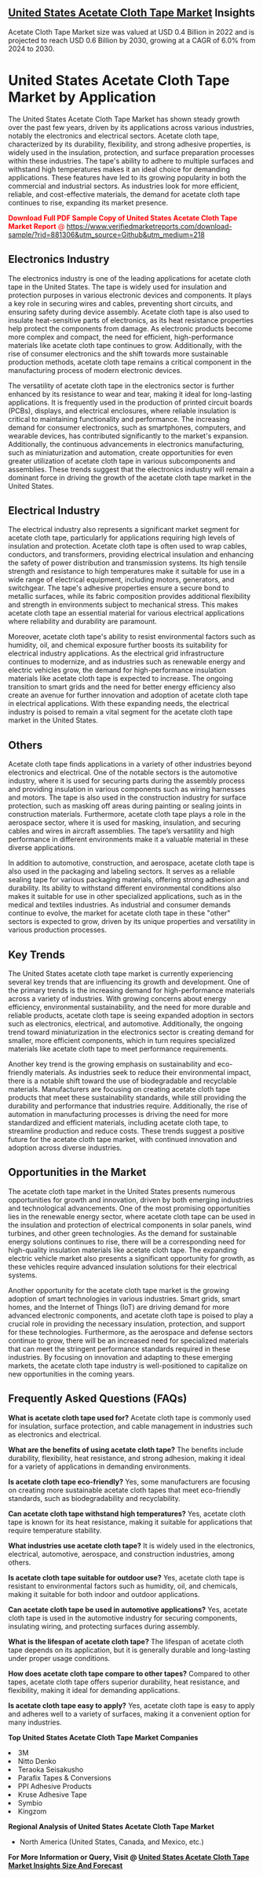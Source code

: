 <h2><a href="https://www.verifiedmarketreports.com/download-sample/?rid=881306&amp;utm_source=Github&amp;utm_medium=218" target="_blank">United States Acetate Cloth Tape Market</a> Insights</h2><p>Acetate Cloth Tape Market size was valued at USD 0.4 Billion in 2022 and is projected to reach USD 0.6 Billion by 2030, growing at a CAGR of 6.0% from 2024 to 2030.</p><p><h1>United States Acetate Cloth Tape Market by Application</h1> <p>The United States Acetate Cloth Tape Market has shown steady growth over the past few years, driven by its applications across various industries, notably the electronics and electrical sectors. Acetate cloth tape, characterized by its durability, flexibility, and strong adhesive properties, is widely used in the insulation, protection, and surface preparation processes within these industries. The tape's ability to adhere to multiple surfaces and withstand high temperatures makes it an ideal choice for demanding applications. These features have led to its growing popularity in both the commercial and industrial sectors. As industries look for more efficient, reliable, and cost-effective materials, the demand for acetate cloth tape continues to rise, expanding its market presence. <p><span class=""><span style="color: #ff0000;"><strong>Download Full PDF Sample Copy of United States Acetate Cloth Tape Market Report</strong> @ </span><a href="https://www.verifiedmarketreports.com/download-sample/?rid=881306&amp;utm_source=Github&amp;utm_medium=218" target="_blank">https://www.verifiedmarketreports.com/download-sample/?rid=881306&amp;utm_source=Github&amp;utm_medium=218</a></span></p></p> <h2>Electronics Industry</h2> <p>The electronics industry is one of the leading applications for acetate cloth tape in the United States. The tape is widely used for insulation and protection purposes in various electronic devices and components. It plays a key role in securing wires and cables, preventing short circuits, and ensuring safety during device assembly. Acetate cloth tape is also used to insulate heat-sensitive parts of electronics, as its heat resistance properties help protect the components from damage. As electronic products become more complex and compact, the need for efficient, high-performance materials like acetate cloth tape continues to grow. Additionally, with the rise of consumer electronics and the shift towards more sustainable production methods, acetate cloth tape remains a critical component in the manufacturing process of modern electronic devices. <p>The versatility of acetate cloth tape in the electronics sector is further enhanced by its resistance to wear and tear, making it ideal for long-lasting applications. It is frequently used in the production of printed circuit boards (PCBs), displays, and electrical enclosures, where reliable insulation is critical to maintaining functionality and performance. The increasing demand for consumer electronics, such as smartphones, computers, and wearable devices, has contributed significantly to the market's expansion. Additionally, the continuous advancements in electronics manufacturing, such as miniaturization and automation, create opportunities for even greater utilization of acetate cloth tape in various subcomponents and assemblies. These trends suggest that the electronics industry will remain a dominant force in driving the growth of the acetate cloth tape market in the United States.</p> <h2>Electrical Industry</h2> <p>The electrical industry also represents a significant market segment for acetate cloth tape, particularly for applications requiring high levels of insulation and protection. Acetate cloth tape is often used to wrap cables, conductors, and transformers, providing electrical insulation and enhancing the safety of power distribution and transmission systems. Its high tensile strength and resistance to high temperatures make it suitable for use in a wide range of electrical equipment, including motors, generators, and switchgear. The tape's adhesive properties ensure a secure bond to metallic surfaces, while its fabric composition provides additional flexibility and strength in environments subject to mechanical stress. This makes acetate cloth tape an essential material for various electrical applications where reliability and durability are paramount. <p>Moreover, acetate cloth tape's ability to resist environmental factors such as humidity, oil, and chemical exposure further boosts its suitability for electrical industry applications. As the electrical grid infrastructure continues to modernize, and as industries such as renewable energy and electric vehicles grow, the demand for high-performance insulation materials like acetate cloth tape is expected to increase. The ongoing transition to smart grids and the need for better energy efficiency also create an avenue for further innovation and adoption of acetate cloth tape in electrical applications. With these expanding needs, the electrical industry is poised to remain a vital segment for the acetate cloth tape market in the United States.</p> <h2>Others</h2> <p>Acetate cloth tape finds applications in a variety of other industries beyond electronics and electrical. One of the notable sectors is the automotive industry, where it is used for securing parts during the assembly process and providing insulation in various components such as wiring harnesses and motors. The tape is also used in the construction industry for surface protection, such as masking off areas during painting or sealing joints in construction materials. Furthermore, acetate cloth tape plays a role in the aerospace sector, where it is used for masking, insulation, and securing cables and wires in aircraft assemblies. The tape’s versatility and high performance in different environments make it a valuable material in these diverse applications. <p>In addition to automotive, construction, and aerospace, acetate cloth tape is also used in the packaging and labeling sectors. It serves as a reliable sealing tape for various packaging materials, offering strong adhesion and durability. Its ability to withstand different environmental conditions also makes it suitable for use in other specialized applications, such as in the medical and textiles industries. As industrial and consumer demands continue to evolve, the market for acetate cloth tape in these "other" sectors is expected to grow, driven by its unique properties and versatility in various production processes.</p> <h2>Key Trends</h2> <p>The United States acetate cloth tape market is currently experiencing several key trends that are influencing its growth and development. One of the primary trends is the increasing demand for high-performance materials across a variety of industries. With growing concerns about energy efficiency, environmental sustainability, and the need for more durable and reliable products, acetate cloth tape is seeing expanded adoption in sectors such as electronics, electrical, and automotive. Additionally, the ongoing trend toward miniaturization in the electronics sector is creating demand for smaller, more efficient components, which in turn requires specialized materials like acetate cloth tape to meet performance requirements.</p> <p>Another key trend is the growing emphasis on sustainability and eco-friendly materials. As industries seek to reduce their environmental impact, there is a notable shift toward the use of biodegradable and recyclable materials. Manufacturers are focusing on creating acetate cloth tape products that meet these sustainability standards, while still providing the durability and performance that industries require. Additionally, the rise of automation in manufacturing processes is driving the need for more standardized and efficient materials, including acetate cloth tape, to streamline production and reduce costs. These trends suggest a positive future for the acetate cloth tape market, with continued innovation and adoption across diverse industries.</p> <h2>Opportunities in the Market</h2> <p>The acetate cloth tape market in the United States presents numerous opportunities for growth and innovation, driven by both emerging industries and technological advancements. One of the most promising opportunities lies in the renewable energy sector, where acetate cloth tape can be used in the insulation and protection of electrical components in solar panels, wind turbines, and other green technologies. As the demand for sustainable energy solutions continues to rise, there will be a corresponding need for high-quality insulation materials like acetate cloth tape. The expanding electric vehicle market also presents a significant opportunity for growth, as these vehicles require advanced insulation solutions for their electrical systems.</p> <p>Another opportunity for the acetate cloth tape market is the growing adoption of smart technologies in various industries. Smart grids, smart homes, and the Internet of Things (IoT) are driving demand for more advanced electronic components, and acetate cloth tape is poised to play a crucial role in providing the necessary insulation, protection, and support for these technologies. Furthermore, as the aerospace and defense sectors continue to grow, there will be an increased need for specialized materials that can meet the stringent performance standards required in these industries. By focusing on innovation and adapting to these emerging markets, the acetate cloth tape industry is well-positioned to capitalize on new opportunities in the coming years.</p> <h2>Frequently Asked Questions (FAQs)</h2> <p><strong>What is acetate cloth tape used for?</strong> Acetate cloth tape is commonly used for insulation, surface protection, and cable management in industries such as electronics and electrical.</p> <p><strong>What are the benefits of using acetate cloth tape?</strong> The benefits include durability, flexibility, heat resistance, and strong adhesion, making it ideal for a variety of applications in demanding environments.</p> <p><strong>Is acetate cloth tape eco-friendly?</strong> Yes, some manufacturers are focusing on creating more sustainable acetate cloth tapes that meet eco-friendly standards, such as biodegradability and recyclability.</p> <p><strong>Can acetate cloth tape withstand high temperatures?</strong> Yes, acetate cloth tape is known for its heat resistance, making it suitable for applications that require temperature stability.</p> <p><strong>What industries use acetate cloth tape?</strong> It is widely used in the electronics, electrical, automotive, aerospace, and construction industries, among others.</p> <p><strong>Is acetate cloth tape suitable for outdoor use?</strong> Yes, acetate cloth tape is resistant to environmental factors such as humidity, oil, and chemicals, making it suitable for both indoor and outdoor applications.</p> <p><strong>Can acetate cloth tape be used in automotive applications?</strong> Yes, acetate cloth tape is used in the automotive industry for securing components, insulating wiring, and protecting surfaces during assembly.</p> <p><strong>What is the lifespan of acetate cloth tape?</strong> The lifespan of acetate cloth tape depends on its application, but it is generally durable and long-lasting under proper usage conditions.</p> <p><strong>How does acetate cloth tape compare to other tapes?</strong> Compared to other tapes, acetate cloth tape offers superior durability, heat resistance, and flexibility, making it ideal for demanding applications.</p> <p><strong>Is acetate cloth tape easy to apply?</strong> Yes, acetate cloth tape is easy to apply and adheres well to a variety of surfaces, making it a convenient option for many industries.</p> </p><p><strong>Top United States Acetate Cloth Tape Market Companies</strong></p><div data-test-id=""><p><li>3M</li><li> Nitto Denko</li><li> Teraoka Seisakusho</li><li> Parafix Tapes & Conversions</li><li> PPI Adhesive Products</li><li> Kruse Adhesive Tape</li><li> Symbio</li><li> Kingzom</li></p><div><strong>Regional Analysis of&nbsp;United States Acetate Cloth Tape Market</strong></div><ul><li dir="ltr"><p dir="ltr">North America&nbsp;(United States, Canada, and Mexico, etc.)</p></li></ul><p><strong>For More Information or Query, Visit @&nbsp;</strong><strong><a href="https://www.verifiedmarketreports.com/product/acetate-cloth-tape-market/?utm_source=Github&amp;utm_medium=218" target="_blank">United States Acetate Cloth Tape Market Insights Size And Forecast</a></strong></p></div>
